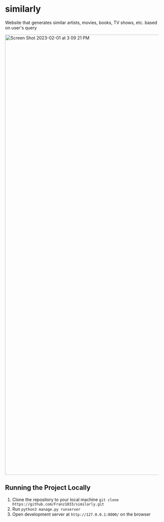 # similarly
Website that generates similar artists, movies, books, TV shows, etc. based on user's query

<img width="1440" alt="Screen Shot 2023-02-01 at 3 09 21 PM" src="https://user-images.githubusercontent.com/85229607/215975424-9986ecfb-97be-40f1-808b-39def638c95d.png">

## Running the Project Locally
1. Clone the repository to your local machine `git clone https://github.com/Franz1033/similarly.git`
2. Run `python3 manage.py runserver`
3. Open development server at `http://127.0.0.1:8000/` on the browser 
